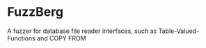 # FuzzBerg
A fuzzer for database file reader interfaces, such as Table-Valued-Functions and COPY FROM
